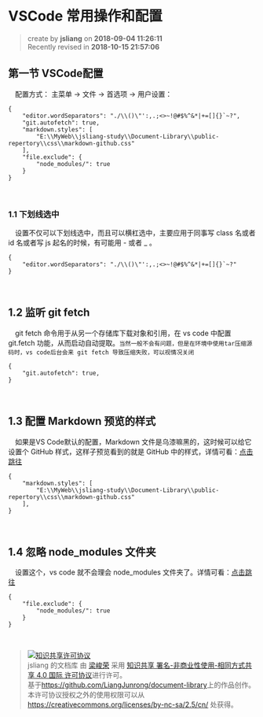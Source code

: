 # VSCode 常用操作和配置

> create by **jsliang** on **2018-09-04 11:26:11**  
> Recently revised in **2018-10-15 21:57:06**

## 第一节 VSCode配置

&emsp;配置方式： 主菜单 -> 文件 -> 首选项 -> 用户设置：
```
{
    "editor.wordSeparators": "./\\()\"':,.;<>~!@#$%^&*|+=[]{}`~?",
    "git.autofetch": true,
    "markdown.styles": [
        "E:\\MyWeb\\jsliang-study\\Document-Library\\public-repertory\\css\\markdown-github.css"
    ],
    "file.exclude": {
        "node_modules/": true
    }
}
```

<br>

### 1.1 下划线选中
&emsp;设置不仅可以下划线选中，而且可以横杠选中，主要应用于同事写 class 名或者 id 名或者写 js 起名的时候，有可能用 - 或者 _ 。
```
{
    "editor.wordSeparators": "./\\()\"':,.;<>~!@#$%^&*|+=[]{}`~?"
}
```

<br>

## 1.2 监听 git fetch
&emsp;git fetch 命令用于从另一个存储库下载对象和引用，在 vs code 中配置 git.fetch 功能，从而启动自动提取。`当然一般不会有问题，但是在环境中使用tar压缩源码时，vs code后台会来 git fetch 导致压缩失败，可以视情况关闭`
```
{
    "git.autofetch": true,
}
```

<br>

## 1.3 配置 Markdown 预览的样式
&emsp;如果是VS Code默认的配置，Markdown 文件是乌漆嘛黑的，这时候可以给它设置个 GitHub 样式，这样子预览看到的就是 GitHub 中的样式，详情可看：[点击跳往](../markdown/markdown.md)
```
{
    "markdown.styles": [
        "E:\\MyWeb\\jsliang-study\\Document-Library\\public-repertory\\css\\markdown-github.css"
    ],
}
```

<br>

## 1.4 忽略 node_modules 文件夹
&emsp;设置这个，vs code 就不会理会 node_modules 文件夹了。详情可看：[点击跳往](../git/git.md)
```
{
    "file.exclude": {
        "node_modules/": true
    }
}
```

<br>

> <a rel="license" href="http://creativecommons.org/licenses/by-nc-sa/4.0/"><img alt="知识共享许可协议" style="border-width:0" src="https://i.creativecommons.org/l/by-nc-sa/4.0/88x31.png" /></a><br /><span xmlns:dct="http://purl.org/dc/terms/" property="dct:title">jsliang 的文档库</span> 由 <a xmlns:cc="http://creativecommons.org/ns#" href="https://github.com/LiangJunrong/document-library" property="cc:attributionName" rel="cc:attributionURL">梁峻荣</a> 采用 <a rel="license" href="http://creativecommons.org/licenses/by-nc-sa/4.0/">知识共享 署名-非商业性使用-相同方式共享 4.0 国际 许可协议</a>进行许可。<br />基于<a xmlns:dct="http://purl.org/dc/terms/" href="https://github.com/LiangJunrong/document-library" rel="dct:source">https://github.com/LiangJunrong/document-library</a>上的作品创作。<br />本许可协议授权之外的使用权限可以从 <a xmlns:cc="http://creativecommons.org/ns#" href="https://creativecommons.org/licenses/by-nc-sa/2.5/cn/" rel="cc:morePermissions">https://creativecommons.org/licenses/by-nc-sa/2.5/cn/</a> 处获得。